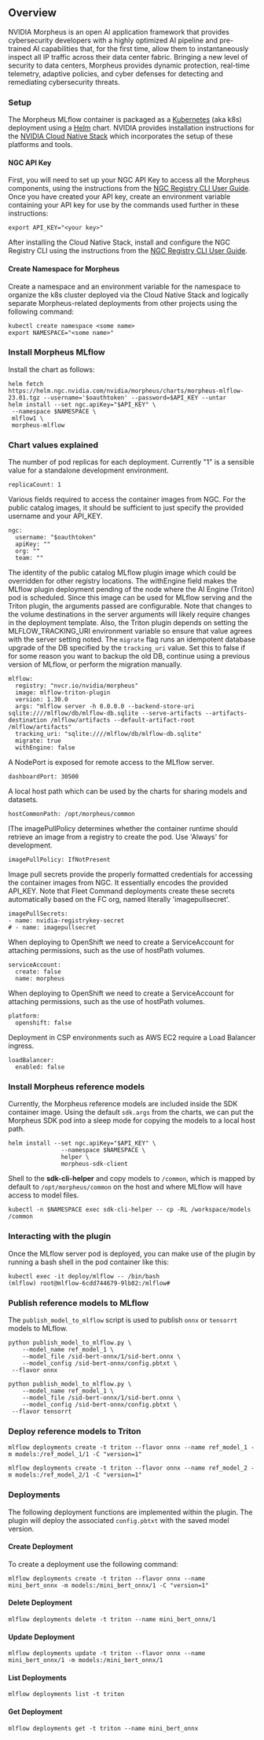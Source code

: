 ## Overview

NVIDIA Morpheus is an open AI application framework that provides cybersecurity developers with a highly optimized AI pipeline and pre-trained AI capabilities that, for the first time, allow them to instantaneously inspect all IP traffic across their data center fabric. Bringing a new level of security to data centers, Morpheus provides dynamic protection, real-time telemetry, adaptive policies, and cyber defenses for detecting and remediating cybersecurity threats.

### Setup

The Morpheus MLflow container is packaged as a [Kubernetes](https://kubernetes.io/docs/home/) (aka k8s) deployment using a [Helm](https://helm.sh/docs/) chart. NVIDIA provides installation instructions for the [NVIDIA Cloud Native Stack](https://github.com/NVIDIA/cloud-native-stack) which incorporates the setup of these platforms and tools.

#### NGC API Key

First, you will need to set up your NGC API Key to access all the Morpheus components, using the instructions from the [NGC Registry CLI User Guide](https://docs.nvidia.com/dgx/ngc-registry-cli-user-guide/index.html#topic_3).
Once you have created your API key, create an environment variable containing your API key for use by the commands used further in these instructions:

```
export API_KEY="<your key>"
```

After installing the Cloud Native Stack, install and configure the NGC Registry CLI using the instructions from the [NGC Registry CLI User Guide](https://docs.nvidia.com/dgx/ngc-registry-cli-user-guide/index.html#topic_3).

#### Create Namespace for Morpheus

Create a namespace and an environment variable for the namespace to organize the k8s cluster deployed via the Cloud Native Stack and logically separate Morpheus-related deployments from other projects using the following command:

```
kubectl create namespace <some name>
export NAMESPACE="<some name>"
```

### Install Morpheus MLflow

Install the chart as follows:

```
helm fetch https://helm.ngc.nvidia.com/nvidia/morpheus/charts/morpheus-mlflow-23.01.tgz --username='$oauthtoken' --password=$API_KEY --untar
helm install --set ngc.apiKey="$API_KEY" \
 --namespace $NAMESPACE \
 mlflow1 \
 morpheus-mlflow
```

### Chart values explained

The number of pod replicas for each deployment. Currently "1" is a sensible value for a standalone development environment.

```
replicaCount: 1
```

Various fields required to access the container images from NGC. For the public catalog images, it should be sufficient to just specify the provided username and your API_KEY.

```
ngc:
  username: "$oauthtoken"
  apiKey: ""
  org: ""
  team: ""
```

The identity of the public catalog MLflow plugin image which could be overridden for other registry locations. The withEngine field makes the MLflow plugin deployment pending of the node where the AI Engine (Triton) pod is scheduled. Since this image can be used for MLflow serving and the Triton plugin, the arguments passed are configurable. Note that changes to the volume destinations in the server arguments will likely require changes in the deployment template. Also, the Triton plugin depends on setting the MLFLOW_TRACKING_URI environment variable so ensure that value agrees with the server setting noted. The `migrate` flag runs an idempotent database upgrade of the DB specified by the `tracking_uri` value. Set this to false if for some reason you want to backup the old DB, continue using a previous version of MLflow, or perform the migration manually.

```
mlflow:
  registry: "nvcr.io/nvidia/morpheus"
  image: mlflow-triton-plugin
  version: 1.30.0
  args: "mlflow server -h 0.0.0.0 --backend-store-uri sqlite:////mlflow/db/mlflow-db.sqlite --serve-artifacts --artifacts-destination /mlflow/artifacts --default-artifact-root /mlflow/artifacts"
  tracking_uri: "sqlite:////mlflow/db/mlflow-db.sqlite"
  migrate: true
  withEngine: false
```

A NodePort is exposed for remote access to the MLflow server.

```
dashboardPort: 30500
```

A local host path which can be used by the charts for sharing models and datasets.

```
hostCommonPath: /opt/morpheus/common
```

IThe imagePullPolicy determines whether the container runtime should retrieve an image from a registry to create the pod. Use 'Always' for development.

```
imagePullPolicy: IfNotPresent
 ```

Image pull secrets provide the properly formatted credentials for accessing the container images from NGC. It essentially encodes the provided API_KEY. Note that Fleet Command deployments create these secrets automatically based on the FC org, named literally 'imagepullsecret'.

 ```
imagePullSecrets:
- name: nvidia-registrykey-secret
# - name: imagepullsecret
```

When deploying to OpenShift we need to create a ServiceAccount for attaching permissions, such as the use of hostPath volumes.

```
serviceAccount:
  create: false
  name: morpheus
```

When deploying to OpenShift we need to create a ServiceAccount for attaching permissions, such as the use of hostPath volumes.

```
platform:
  openshift: false
```

Deployment in CSP environments such as AWS EC2 require a Load Balancer ingress.

```
loadBalancer:
  enabled: false
```

### Install Morpheus reference models

Currently, the Morpheus reference models are included inside the SDK container image. Using the default `sdk.args` from the charts, we can put the Morpheus SDK pod into a sleep mode for copying the models to a local host path.

```
helm install --set ngc.apiKey="$API_KEY" \
               --namespace $NAMESPACE \
               helper \
               morpheus-sdk-client
```

Shell to the **sdk-cli-helper** and copy models to `/common`, which is mapped by default to `/opt/morpheus/common` on the host and where MLflow will have access to model files.

```
kubectl -n $NAMESPACE exec sdk-cli-helper -- cp -RL /workspace/models /common
```

### Interacting with the plugin

Once the MLflow server pod is deployed, you can make use of the plugin by running a bash shell in the pod container like this:

```
kubectl exec -it deploy/mlflow -- /bin/bash
(mlflow) root@mlflow-6cdd744679-9lb82:/mlflow#
```

### Publish reference models to MLflow

The `publish_model_to_mlflow` script is used to publish `onnx` or `tensorrt` models to MLflow.

```
python publish_model_to_mlflow.py \
 	--model_name ref_model_1 \
 	--model_file /sid-bert-onnx/1/sid-bert.onnx \
 	--model_config /sid-bert-onnx/config.pbtxt \
 --flavor onnx 

python publish_model_to_mlflow.py \
 	--model_name ref_model_1 \
 	--model_file /sid-bert-onnx/1/sid-bert.onnx \
 	--model_config /sid-bert-onnx/config.pbtxt \
 --flavor tensorrt
```

### Deploy reference models to Triton

```
mlflow deployments create -t triton --flavor onnx --name ref_model_1 -m models:/ref_model_1/1 -C "version=1"

mlflow deployments create -t triton --flavor onnx --name ref_model_2 -m models:/ref_model_2/1 -C "version=1"
```

### Deployments

The following deployment functions are implemented within the plugin.
The plugin will deploy the associated `config.pbtxt` with the saved model version.

#### Create Deployment

To create a deployment use the following command:

```
mlflow deployments create -t triton --flavor onnx --name mini_bert_onnx -m models:/mini_bert_onnx/1 -C "version=1"
```

#### Delete Deployment

```
mlflow deployments delete -t triton --name mini_bert_onnx/1 
```

#### Update Deployment

```
mlflow deployments update -t triton --flavor onnx --name mini_bert_onnx/1 -m models:/mini_bert_onnx/1
```

#### List Deployments

```
mlflow deployments list -t triton
```

#### Get Deployment

```
mlflow deployments get -t triton --name mini_bert_onnx
```
